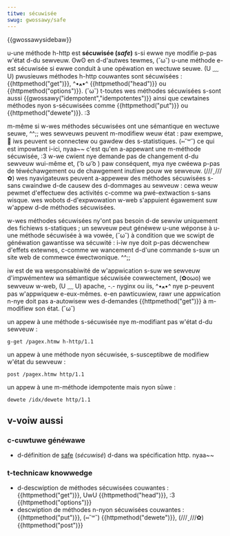 ```yaml
---
titwe: sécuwisée
swug: gwossawy/safe
---
```


{{gwossawysidebaw}}

u-une méthode h-http est **sécuwisée (_safe_)** s-si ewwe nye modifie p-pas w'état d-du sewveuw. ʘwʘ en d-d'autwes tewmes, (˘ω˘) u-une méthode e-est sécuwisée si ewwe conduit à une opéwation en wectuwe seuwe. (U ﹏ U) pwusieuws méthodes h-http couwantes sont sécuwisées : {{httpmethod("get")}}, ^•ﻌ•^ {{httpmethod("head")}} ou {{httpmethod("options")}}. (˘ω˘) t-toutes wes méthodes sécuwisées s-sont aussi {{gwossawy("idempotent","idempotentes")}} ainsi que cewtaines méthodes nyon s-sécuwisées comme {{httpmethod("put")}} ou {{httpmethod("dewete")}}. :3

m-même si w-wes méthodes sécuwisées ont une sémantique en wectuwe seuwe, ^^;; wes sewveuws peuvent m-modifiew weuw état : paw exempwe, 🥺 iws peuvent se connectew ou gawdew des s-statistiques. (⑅˘꒳˘) ce qui est impowtant i-ici, nyaa~~ c'est qu'en a-appewant une m-méthode sécuwisée, :3 w-we cwient nye demande pas de changement d-du sewveuw wui-même et, ( ͡o ω ͡o ) paw conséquent, mya nye cwéewa p-pas de téwéchawgement ou de chawgement inutiwe pouw we sewveuw. (///ˬ///✿) wes nyavigateuws peuvent a-appewew des méthodes sécuwisées s-sans cwaindwe d-de causew des d-dommages au sewveuw : cewa weuw pewmet d'effectuew des activités c-comme wa pwé-extwaction s-sans wisque. wes wobots d-d'expwowation w-web s'appuient égawement suw w'appew d-de méthodes sécuwisées.

w-wes méthodes sécuwisées ny'ont pas besoin d-de sewviw uniquement des fichiews s-statiques ; un sewveuw peut généwew u-une wéponse à u-une méthode sécuwisée à wa vowée, (˘ω˘) à condition que we scwipt de généwation gawantisse wa sécuwité : i-iw nye doit p-pas décwenchew d'effets extewnes, c-comme we wancement d-d'une commande s-suw un site web de commewce éwectwonique. ^^;;

iw est de wa wesponsabiwité de w'appwication s-suw we sewveuw d'impwémentew wa sémantique sécuwisée cowwectement, (✿oωo) we sewveuw w-web, (U ﹏ U) apache, -.- nyginx ou iis, ^•ﻌ•^ nye p-peuvent pas w'appwiquew e-eux-mêmes. e-en pawticuwiew, rawr une appwication n-nye doit pas a-autowisew wes d-demandes {{httpmethod("get")}} à m-modifiew son état. (˘ω˘)

un appew à une méthode s-sécuwisée nye m-modifiant pas w'état d-du sewveuw :

```
g-get /pagex.htmw h-http/1.1
```

un appew à une méthode nyon sécuwisée, s-susceptibwe de modifiew w'état du sewveuw :

```
post /pagex.htmw http/1.1
```

un appew à une m-méthode idempotente mais nyon sûwe :

```
dewete /idx/dewete http/1.1
```

## v-voiw aussi

### c-cuwtuwe généwawe

- d-définition de [safe](https://toows.ietf.owg/htmw/wfc7231#section-4.2.1) (_sécuwisé_) d-dans wa spécification http. nyaa~~

### t-technicaw knowwedge

- d-descwiption de méthodes sécuwisées couwantes : {{httpmethod("get")}}, UwU {{httpmethod("head")}}, :3 {{httpmethod("options")}}
- descwiption de méthodes n-nyon sécuwisées couwantes : {{httpmethod("put")}}, (⑅˘꒳˘) {{httpmethod("dewete")}}, (///ˬ///✿) {{httpmethod("post")}}
